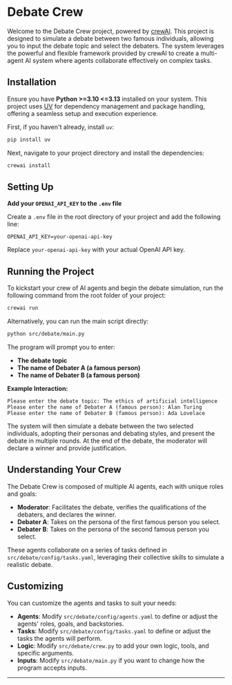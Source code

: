 
# Debate Crew

Welcome to the Debate Crew project, powered by [crewAI](https://crewai.com). This project is designed to simulate a debate between two famous individuals, allowing you to input the debate topic and select the debaters. The system leverages the powerful and flexible framework provided by crewAI to create a multi-agent AI system where agents collaborate effectively on complex tasks.

## Installation

Ensure you have **Python >=3.10 <=3.13** installed on your system. This project uses [UV](https://docs.astral.sh/uv/) for dependency management and package handling, offering a seamless setup and execution experience.

First, if you haven't already, install `uv`:

```bash
pip install uv
```

Next, navigate to your project directory and install the dependencies:

```bash
crewai install
```

## Setting Up

**Add your `OPENAI_API_KEY` to the `.env` file**

Create a `.env` file in the root directory of your project and add the following line:

```
OPENAI_API_KEY=your-openai-api-key
```

Replace `your-openai-api-key` with your actual OpenAI API key.

## Running the Project

To kickstart your crew of AI agents and begin the debate simulation, run the following command from the root folder of your project:

```bash
crewai run
```

Alternatively, you can run the main script directly:

```bash
python src/debate/main.py
```

The program will prompt you to enter:

- **The debate topic**
- **The name of Debater A (a famous person)**
- **The name of Debater B (a famous person)**

**Example Interaction:**

```
Please enter the debate topic: The ethics of artificial intelligence
Please enter the name of Debater A (famous person): Alan Turing
Please enter the name of Debater B (famous person): Ada Lovelace
```

The system will then simulate a debate between the two selected individuals, adopting their personas and debating styles, and present the debate in multiple rounds. At the end of the debate, the moderator will declare a winner and provide justification.

## Understanding Your Crew

The Debate Crew is composed of multiple AI agents, each with unique roles and goals:

- **Moderator**: Facilitates the debate, verifies the qualifications of the debaters, and declares the winner.
- **Debater A**: Takes on the persona of the first famous person you select.
- **Debater B**: Takes on the persona of the second famous person you select.

These agents collaborate on a series of tasks defined in `src/debate/config/tasks.yaml`, leveraging their collective skills to simulate a realistic debate.

## Customizing

You can customize the agents and tasks to suit your needs:

- **Agents**: Modify `src/debate/config/agents.yaml` to define or adjust the agents' roles, goals, and backstories.
- **Tasks**: Modify `src/debate/config/tasks.yaml` to define or adjust the tasks the agents will perform.
- **Logic**: Modify `src/debate/crew.py` to add your own logic, tools, and specific arguments.
- **Inputs**: Modify `src/debate/main.py` if you want to change how the program accepts inputs.



---